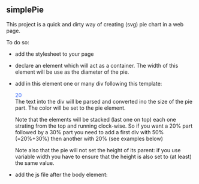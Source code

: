 simplePie
---------

This project is a quick and dirty way of creating (svg) pie chart in a web page. 

To do so: 
 - add the stylesheet to your page 
     <link rel="stylesheet" type="text/css" href="css/pie.css" >


 - declare an element which will act as a container. The width of this element will be use as the diameter of the pie. 

 - add in this element one or many div following this template: 
    <div class="pie" style="color:#3366ff;">20</div>
   The text into the div will be parsed and converted ino the size of the pie part. 
   The color will be set to the pie element. 

   Note that the elements will be stacked (last one on top) each one strating from the top and running clock-wise. 
   So if you want a 20% part followed by a 30% part you need to add a first div with 50% (=20%+30%) then another with 20% (see examples below)

   Note also that the pie will not set the height of its parent: if you use variable width you have to ensure that the height is also set to (at least) the same value.

 - add the js file after the body element:
    <script src="js/pie.js ">
   you can also add the script in the header and call the function computePie() once the page is loaded


<div style=" font-size:30px;margin:1em 0 0.5em 0">
simplePie's 
</div>
<div style=" max-width:600px;text-align:left; margin:1em auto 0.5em auto;">
This project is a quick and dirty way of creating (svg) pie chart in a web page. <br/> <br/>To do so: 
<ul>
<li>add the stylesheet to your page <br/>
&lt;link rel="stylesheet" type="text/css" href="css/pie.css" /&gt;<br/><br/>
</li>
<li>declare an element which will act as a container. The width of this element will be use as the diameter of the pie. <br/><br/>
</li>
<li>add in this element one or many div following this template: <br/>
&lt;div class="pie" style="color:#3366ff;"&gt;20%&lt;/div&gt;<br/>
the text into the div will be parsed and converted ino the size of the pie part. The color will be set to the pie element. <br/><br/>Note that the elements will be stacked (last one on top) each one strating from the top and running clock-wise. So if you want a 20% part followed by a 30% part you need to add a first div with 50% (=20%+30%) then another with 20% (see examples below)<br/><br/>Note also that the pie will not set the height of its parent: if you use variable width you have to ensure that the height is also set to (at least) the same value.<br/><br/>
</li>
<li>add the js file after the <em>body</em> element:<br/>
&lt;script src="js/pie.js "/&gt;<br/>
you can also add the script in the header and call the function <em>computePie()</em> once the page is loaded
</li>
</ul>
</div>
<div style=" font-size:30px;margin:1em 0 0.5em 0">
Exemples
</div>
